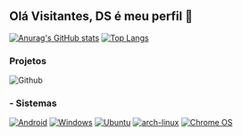 ## Olá Visitantes, DS é meu perfil 👋

[![Anurag's GitHub stats](https://github-readme-stats.vercel.app/api?username=DereckySany&include_all_commits=true&line_width=900px&theme=github_dark&show_icons=true)](https://github.com/DereckySany)  [![Top Langs](https://github-readme-stats.vercel.app/api/top-langs/?username=DereckySany&theme=github_dark&show_icons=true&layout=compact&card_width=900um&langs_count=8)](https://github.com/DereckySany) 

### Projetos
![Github](https://img.shields.io/badge/GitHub-100000?style=for-the-badge&logo=github&logoColor=white)
### - Sistemas
[![Android](https://img.shields.io/badge/Android-3DDC84?style=for-the-badge&logo=android&logoColor=white)](https://www.android.com/intl/)
[![Windows](https://img.shields.io/badge/Windows-0078D6?style=for-the-badge&logo=windows&logoColor=white)](https://www.microsoft.com/pt-br/software-download/windows10)
[![Ubuntu](https://img.shields.io/badge/Ubuntu-E95420?style=for-the-badge&logo=ubuntu&logoColor=white)](https://ubuntu.com/download/desktop)
[![arch-linux](https://img.shields.io/badge/Arch_Linux-1793D1?style=for-the-badge&logo=arch-linux&logoColor=white)](https://archlinux.org/)
[![Chrome OS](https://img.shields.io/badge/chrome%20os-3d89fc?style=for-the-badge&logo=google%20chrome&logoColor=white)](https://chromeos.dev/)
